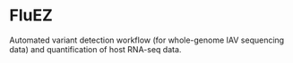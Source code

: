 # FluEZ

Automated variant detection workflow (for whole-genome IAV sequencing data) and quantification of host RNA-seq data.
